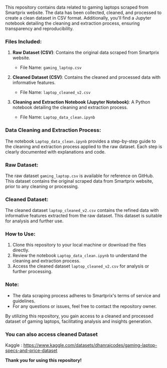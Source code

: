 This repository contains data related to gaming laptops scraped from Smartprix website. The data has been collected, cleaned, and processed to create a clean dataset in CSV format. Additionally, you'll find a Jupyter notebook detailing the cleaning and extraction process, ensuring transparency and reproducibility.


### Files Included:
1. **Raw Dataset (CSV)**: Contains the original data scraped from Smartprix website.
   - File Name: `gaming_laptop.csv`

2. **Cleaned Dataset (CSV)**: Contains the cleaned and processed data with informative features.
   - File Name: `laptop_cleaned_v2.csv`

3. **Cleaning and Extraction Notebook (Jupyter Notebook)**: A Python notebook detailing the cleaning and extraction process.
   - File Name: `Laptop_data_clean.ipynb`


### Data Cleaning and Extraction Process:
The notebook `Laptop_data_clean.ipynb` provides a step-by-step guide to the cleaning and extraction process applied to the raw dataset. Each step is clearly documented with explanations and code.


### Raw Dataset:
The raw dataset `gaming_laptop.csv` is available for reference on GitHub. This dataset contains the original scraped data from Smartprix website, prior to any cleaning or processing.


### Cleaned Dataset:
The cleaned dataset `laptop_cleaned_v2.csv` contains the refined data with informative features extracted from the raw dataset. This dataset is suitable for analysis and further use.


### How to Use:
1. Clone this repository to your local machine or download the files directly.
2. Review the notebook `Laptop_data_clean.ipynb` to understand the cleaning and extraction process.
3. Access the cleaned dataset `laptop_cleaned_v2.csv` for analysis or further processing.


### Note:
- The data scraping process adheres to Smartprix's terms of service and guidelines.
- For any questions or issues, feel free to contact the repository owner.


By utilizing this repository, you gain access to a cleaned and processed dataset of gaming laptops, facilitating analysis and insights generation.


### You can also access cleaned Dataset
Kaggle : https://www.kaggle.com/datasets/dhanrajcodes/gaming-laptop-specs-and-price-dataset

**Thank you for using this repository!**
